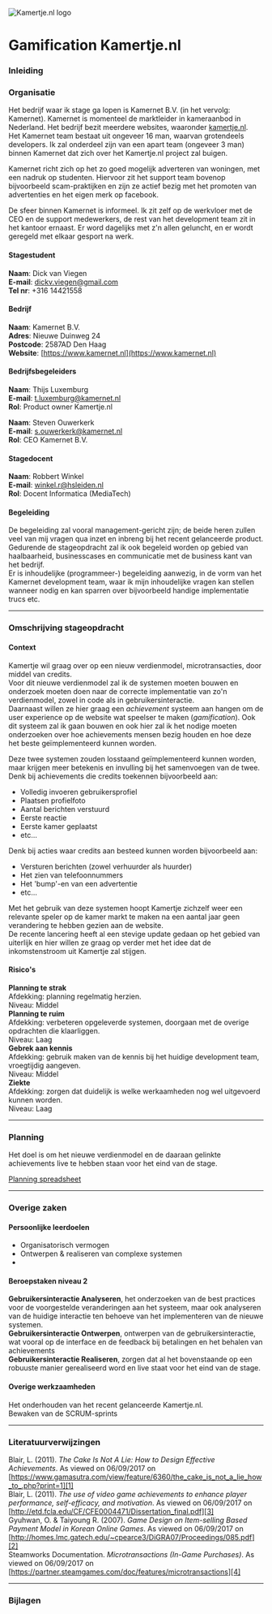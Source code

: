 
![Kamertje.nl logo](https://www.kamertje.nl/images/KLogo_Kleur-S.png "Kamertje.nl logo")
# Gamification Kamertje.nl

### Inleiding

### Organisatie
Het bedrijf waar ik stage ga lopen is Kamernet B.V. (in het vervolg: Kamernet). Kamernet is momenteel de marktleider in kameraanbod in Nederland. Het bedrijf bezit meerdere websites, waaronder [kamertje.nl](https://www.kamertje.nl).  
Het Kamernet team bestaat uit ongeveer 16 man, waarvan grotendeels developers. Ik zal onderdeel zijn van een apart team (ongeveer 3 man) binnen Kamernet dat zich over het Kamertje.nl project zal buigen.

Kamernet richt zich op het zo goed mogelijk adverteren van woningen, met een nadruk op studenten. Hiervoor zit het support team bovenop bijvoorbeeld scam-praktijken en zijn ze actief bezig met het promoten van advertenties en het eigen merk op facebook.

De sfeer binnen Kamernet is informeel. Ik zit zelf op de werkvloer met de CEO en de support medewerkers, de rest van het development team zit in het kantoor ernaast. Er word dagelijks met z'n allen geluncht, en er wordt geregeld met elkaar gesport na werk.

#### Stagestudent
**Naam**: Dick van Viegen  
**E-mail**: [dickv.viegen@gmail.com](dickv.viegen@gmail.com)  
**Tel nr**: +316 14421558

#### Bedrijf
**Naam**: Kamernet B.V.  
**Adres**: Nieuwe Duinweg 24  
**Postcode**: 2587AD Den Haag  
**Website**: [https://www.kamernet.nl](https://www.kamernet.nl)

#### Bedrijfsbegeleiders
**Naam**: Thijs Luxemburg  
**E-mail**: [t.luxemburg@kamernet.nl](t.luxemburg@kamernet.nl)  
**Rol**: Product owner Kamertje.nl

**Naam**: Steven Ouwerkerk  
**E-mail**: [s.ouwerkerk@kamernet.nl](s.ouwerkerk@kamernet.nl)  
**Rol**: CEO Kamernet B.V.

#### Stagedocent
**Naam**: Robbert Winkel  
**E-mail**: [winkel.r@hsleiden.nl](winkel.r@hsleiden.nl)  
**Rol**: Docent Informatica (MediaTech)


#### Begeleiding
De begeleiding zal vooral management-gericht zijn; de beide heren zullen veel van mij vragen qua inzet en inbreng bij het recent gelanceerde product.  
Gedurende de stageopdracht zal ik ook begeleid worden op gebied van haalbaarheid, businesscases en communicatie met de business kant van het bedrijf.  
Er is inhoudelijke (programmeer-) begeleiding aanwezig, in de vorm van het Kamernet development team, waar ik mijn inhoudelijke vragen kan stellen wanneer nodig en kan sparren over bijvoorbeeld handige implementatie trucs etc.

---

### Omschrijving stageopdracht

#### Context
Kamertje wil graag over op een nieuw verdienmodel, microtransacties, door middel van credits.   
Voor dit nieuwe verdienmodel zal ik de systemen moeten bouwen en onderzoek moeten doen naar de correcte implementatie van zo'n verdienmodel, zowel in code als in gebruikersinteractie.  
Daarnaast willen ze hier graag een *achievement* systeem aan hangen om de user experience op de website wat speelser te maken (*gamification*). Ook dit systeem zal ik gaan bouwen en ook hier zal ik het nodige moeten onderzoeken over hoe achievements mensen bezig houden en hoe deze het beste geïmplementeerd kunnen worden.  

Deze twee systemen zouden losstaand geïmplementeerd kunnen worden, maar krijgen meer betekenis en invulling bij het samenvoegen van de twee.  
Denk bij achievements die credits toekennen bijvoorbeeld aan:  
* Volledig invoeren gebruikersprofiel
* Plaatsen profielfoto
* Aantal berichten verstuurd
* Eerste reactie
* Eerste kamer geplaatst
* etc...

Denk bij acties waar credits aan besteed kunnen worden bijvoorbeeld aan:
* Versturen berichten (zowel verhuurder als huurder)
* Het zien van telefoonnummers
* Het 'bump'-en van een advertentie
* etc...

Met het gebruik van deze systemen hoopt Kamertje zichzelf weer een relevante speler op de kamer markt te maken na een aantal jaar geen verandering te hebben gezien aan de website.  
De recente lancering heeft al een stevige update gedaan op het gebied van uiterlijk en hier willen ze graag op verder met het idee dat de inkomstenstroom uit Kamertje zal stijgen.

#### Risico's
**Planning te strak**  
Afdekking: planning regelmatig herzien.  
Niveau: Middel  
**Planning te ruim**  
Afdekking: verbeteren opgeleverde systemen, doorgaan met de overige opdrachten die klaarliggen.  
Niveau: Laag  
**Gebrek aan kennis**  
Afdekking: gebruik maken van de kennis bij het huidige development team, vroegtijdig aangeven.  
Niveau: Middel  
**Ziekte**  
Afdekking: zorgen dat duidelijk is welke werkaamheden nog wel uitgevoerd kunnen worden.  
Niveau: Laag  

---

### Planning

Het doel is om het nieuwe verdienmodel en de daaraan gelinkte achievements live te hebben staan voor het eind van de stage.

[Planning spreadsheet](https://docs.google.com/spreadsheets/d/1D0H1WNXHEwQLitSnGXJpPRHJGZ08W1AvALy0TuoUE_M/edit?usp=sharing)

---

### Overige zaken

#### Persoonlijke leerdoelen
* Organisatorisch vermogen
* Ontwerpen & realiseren van complexe systemen
*

#### Beroepstaken niveau 2
**Gebruikersinteractie Analyseren**, het onderzoeken van de best practices voor de voorgestelde veranderingen aan het systeem, maar ook analyseren van de huidige interactie ten behoeve van het implementeren van de nieuwe systemen.  
**Gebruikersinteractie Ontwerpen**, ontwerpen van de gebruikersinteractie, wat vooral op de interface en de feedback bij betalingen en het behalen van achievements   
**Gebruikersinteractie Realiseren**, zorgen dat al het bovenstaande op een robuuste manier gerealiseerd word en live staat voor het eind van de stage.  


#### Overige werkzaamheden
Het onderhouden van het recent gelanceerde Kamertje.nl.  
Bewaken van de SCRUM-sprints


---

### Literatuurverwijzingen
Blair, L. (2011). *The Cake Is Not A Lie: How to Design Effective Achievements*. As viewed on 06/09/2017 on [https://www.gamasutra.com/view/feature/6360/the_cake_is_not_a_lie_how_to_.php?print=1][1]  
Blair, L. (2011). *The use of video game achievements to enhance player performance, self-efficacy, and motivation*. As viewed on 06/09/2017 on [http://etd.fcla.edu/CF/CFE0004471/Dissertation_final.pdf][3]  
Gyuhwan, O. & Taiyoung R. (2007). *Game Design on Item-selling Based Payment Model in
Korean Online Games*. As viewed on 06/09/2017 on [http://homes.lmc.gatech.edu/~cpearce3/DiGRA07/Proceedings/085.pdf][2]  
Steamworks Documentation. *Microtransactions (In-Game Purchases)*. As viewed on 06/09/2017 on [https://partner.steamgames.com/doc/features/microtransactions][4]  

---

### Bijlagen
[1]: https://www.gamasutra.com/view/feature/6360/the_cake_is_not_a_lie_how_to_.php?print=1
[2]: http://homes.lmc.gatech.edu/~cpearce3/DiGRA07/Proceedings/085.pdf
[3]: http://etd.fcla.edu/CF/CFE0004471/Dissertation_final.pdf
[4]: https://partner.steamgames.com/doc/features/microtransactions
